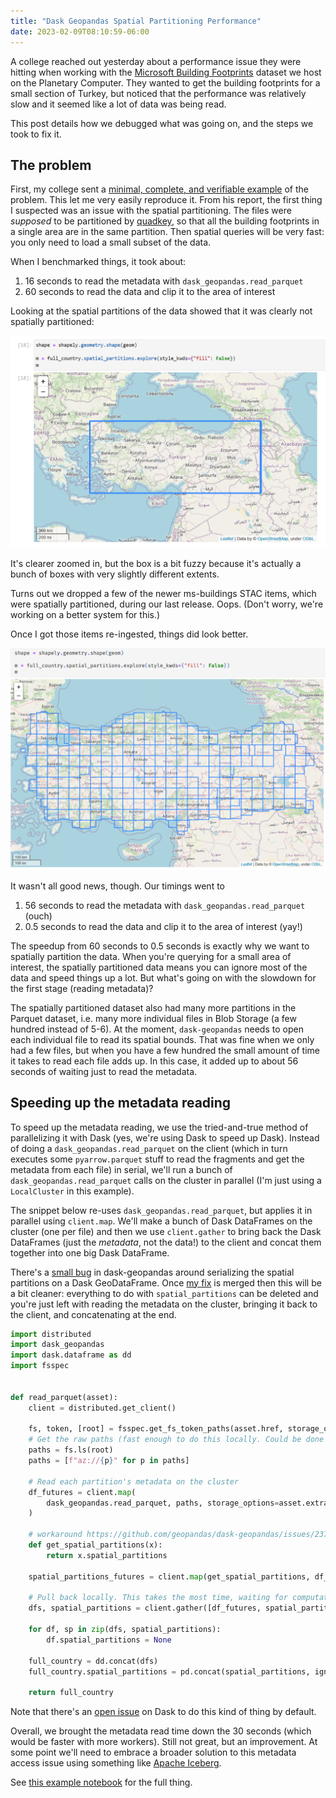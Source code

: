 ```yaml
---
title: "Dask Geopandas Spatial Partitioning Performance"
date: 2023-02-09T08:10:59-06:00
---
```


A college reached out yesterday about a performance issue they were hitting when
working with the [Microsoft Building Footprints][ms-buildings] dataset we host
on the Planetary Computer. They wanted to get the building footprints for a
small section of Turkey, but noticed that the performance was relatively slow
and it seemed like a lot of data was being read.

This post details how we debugged what was going on, and the steps we took to
fix it.

## The problem

First, my college sent a [minimal, complete, and verifiable example][mcve] of
the problem. This let me very easily reproduce it. From his report, the first
thing I suspected was an issue with the spatial partitioning. The files were
*supposed* to be partitioned by [quadkey][quadkey], so that all the building
footprints in a single area are in the same partition. Then spatial queries will
be very fast: you only need to load a small subset of the data.

When I benchmarked things, it took about:

1. 16 seconds to read the metadata with `dask_geopandas.read_parquet`
2. 60 seconds to read the data and clip it to the area of interest

Looking at the spatial partitions of the data showed that it was clearly not
spatially partitioned:

![non-partitioned](/images/dask-geopandas-spatial-partitions-bad.png)

It's clearer zoomed in, but the box is a bit fuzzy because it's actually
a bunch of boxes with very slightly different extents.

Turns out we dropped a few of the newer ms-buildings STAC items, which were
spatially partitioned, during our last release. Oops.
(Don't worry, we're working on a better system for this.)

Once I got those items re-ingested, things did look better.

![partitioned](/images/dask-geopandas-spatial-partitions-good.png)

It wasn't all good news, though. Our timings went to

1. 56 seconds to read the metadata with `dask_geopandas.read_parquet` (ouch)
2. 0.5 seconds to read the data and clip it to the area of interest (yay!)

The speedup from 60 seconds to 0.5 seconds is exactly why we want to spatially
partition the data. When you're querying for a small area of interest,
the spatially partitioned data means you can ignore most of the data and speed
things up a lot. But what's going on with the slowdown for the first stage
(reading metadata)?

The spatially partitioned dataset also had many more partitions in the Parquet
dataset, i.e. many more individual files in Blob Storage (a few hundred instead of 5-6).
At the moment, `dask-geopandas` needs to open each individual file to read its spatial bounds. That was fine 
when we only had a few files, but when you have a few hundred the small amount of time it takes to read
each file adds up. In this case, it added up to about 56 seconds of waiting just to read the metadata.

## Speeding up the metadata reading

To speed up the metadata reading, we use the tried-and-true method of parallelizing it
with Dask (yes, we're using Dask to speed up Dask). Instead of doing a `dask_geopandas.read_parquet`
on the client (which in turn executes some `pyarrow.parquet` stuff to read the fragments and get
the metadata from each file) in serial, we'll run a bunch of `dask_geopandas.read_parquet`
calls on the cluster in parallel (I'm just using a `LocalCluster` in this example).

The snippet below re-uses `dask_geopandas.read_parquet`, but applies it in
parallel using `client.map`. We'll make a bunch of Dask DataFrames on the
cluster (one per file) and then we use `client.gather` to bring back the Dask
DataFrames (just the *metadata*, not the data!) to the client and concat them
together into one big Dask DataFrame.

There's a [small bug][bug] in dask-geopandas around serializing the spatial
partitions on a Dask GeoDataFrame. Once [my fix][fix] is merged then this will
be a bit cleaner: everything to do with `spatial_partitions` can be deleted
and you're just left with reading the metadata on the cluster, bringing it
back to the client, and concatenating at the end.

```python
import distributed
import dask_geopandas
import dask.dataframe as dd
import fsspec


def read_parquet(asset):
    client = distributed.get_client()

    fs, token, [root] = fsspec.get_fs_token_paths(asset.href, storage_options=asset.extra_fields["table:storage_options"])
    # Get the raw paths (fast enough to do this locally. Could be done on the cluster too)
    paths = fs.ls(root)
    paths = [f"az://{p}" for p in paths]

    # Read each partition's metadata on the cluster
    df_futures = client.map(
        dask_geopandas.read_parquet, paths, storage_options=asset.extra_fields["table:storage_options"]
    )

    # workaround https://github.com/geopandas/dask-geopandas/issues/237
    def get_spatial_partitions(x):
        return x.spatial_partitions

    spatial_partitions_futures = client.map(get_spatial_partitions, df_futures)
    
    # Pull back locally. This takes the most time, waiting for computation
    dfs, spatial_partitions = client.gather([df_futures, spatial_partitions_futures])
    
    for df, sp in zip(dfs, spatial_partitions):
        df.spatial_partitions = None

    full_country = dd.concat(dfs)
    full_country.spatial_partitions = pd.concat(spatial_partitions, ignore_index=True)

    return full_country
```

Note that there's an [open issue][issue] on Dask to do this kind of thing by default.

Overall, we brought the metadata read time down the 30 seconds (which would be
faster with more workers). Still not great, but an improvement. At some point
we'll need to embrace a broader solution to this metadata access issue using
something like [Apache Iceberg][iceberg].

See [this example notebook][notebook] for the full thing.

[ms-buildings]: https://planetarycomputer.microsoft.com/dataset/ms-buildings
[notebook]: https://notebooksharing.space/view/88055f29ae1c26b22f61a1ef5f673cf971f434f2e513933d8de2001d7f49162a#displayOptions=
[mcve]: https://matthewrocklin.com/minimal-bug-reports
[quadkey]: https://learn.microsoft.com/en-us/bingmaps/articles/bing-maps-tile-system
[bug]: https://github.com/geopandas/dask-geopandas/issues/237
[fix]: https://github.com/geopandas/dask-geopandas/pull/238
[iceberg]: https://iceberg.apache.org/
[issue]: https://github.com/dask/dask/issues/5380